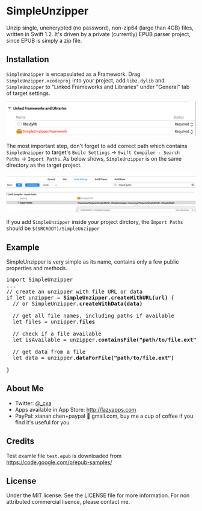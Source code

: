 # SimpleUnzipper

Unzip single, unencrypted (no password), non-zip64 (large than 4GB) files, written in Swift 1.2. It's driven by a private (currently) EPUB parser project, since EPUB is simply a zip file.

## Installation

`SimpleUnzipper` is encapsulated as a Framework. Drag `SimpleUnzipper.xcodeproj` into your project, add `libz.dylib` and `SimpleUnzipper` to “Linked Frameworks and Libraries” under “General” tab of target settings.

![General Settings](gsettings.png)

The most important step, don't forget to add correct path which contains `SimpleUnzipper` to target's `Build Settings` -> `Swift Compiler - Search Paths` -> `Import Paths`. As below shows, `SimpleUnzipper` is on the same directory as the target project.

![Build Settings Example](bsettings.png)

If you add `SimpleUnzipper` inside your project dirctory, the `Import Paths` should be `$(SRCROOT)/SimpleUnzipper`


## Example

SimpleUnzipper is very simple as its name, contains only a few public properties and methods.

<pre>
import SimpleUnzipper
...
// create an unzipper with file URL or data
if let unzipper = <b>SimpleUnzipper.createWithURL(url)</b> {
  // or SimpleUnzipper.<b>createWithData(data)</b>
  
  // get all file names, including paths if available
  let files = unzipper.<b>files</b>
  
  // check if a file available
  let isAvailable = unzipper.<b>containsFile("path/to/file.ext")</b>
  
  // get data from a file
  let data = unzipper.<b>dataForFile("path/to/file.ext")</b>
  
}
</pre>
		
## About Me

* Twitter: [@_cxa](https://twitter.com/_cxa)
* Apps available in App Store: <http://lazyapps.com>
* PayPal: xianan.chen+paypal 📧 gmail.com, buy me a cup of coffee if you find it's useful for you.

## Credits

Test examle file `test.epub` is downloaded from <https://code.google.com/p/epub-samples/>


## License

Under the MIT license. See the LICENSE file for more information. For non attributed commercial lisence, please contact me.